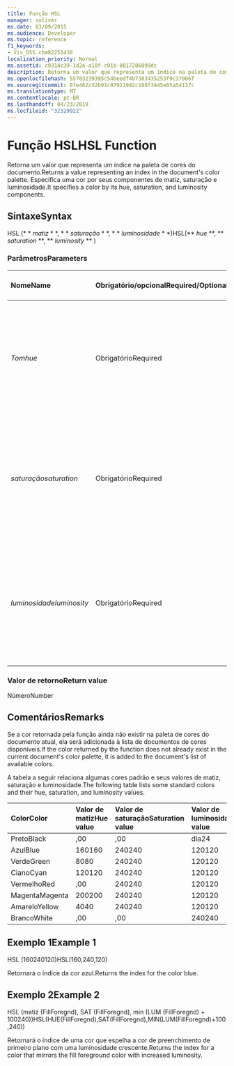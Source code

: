 ```yaml
---
title: Função HSL
manager: soliver
ms.date: 03/09/2015
ms.audience: Developer
ms.topic: reference
f1_keywords:
- Vis_DSS.chm82251438
localization_priority: Normal
ms.assetid: c9314c39-1d2e-a18f-c01b-8817286099dc
description: Retorna um valor que representa um índice na paleta de cores do documento. Especifica uma cor por seus componentes de matiz, saturação e luminosidade.
ms.openlocfilehash: 55703239395c54beedf4b7383435253f9c37006f
ms.sourcegitcommit: 8fe462c32b91c87911942c188f3445e85a54137c
ms.translationtype: MT
ms.contentlocale: pt-BR
ms.lasthandoff: 04/23/2019
ms.locfileid: "32329922"
---
```

# <a name="hsl-function"></a><span data-ttu-id="74513-104">Função HSL</span><span class="sxs-lookup"><span data-stu-id="74513-104">HSL Function</span></span>

<span data-ttu-id="74513-105">Retorna um valor que representa um índice na paleta de cores do documento.</span><span class="sxs-lookup"><span data-stu-id="74513-105">Returns a value representing an index in the document's color palette.</span></span> <span data-ttu-id="74513-106">Especifica uma cor por seus componentes de matiz, saturação e luminosidade.</span><span class="sxs-lookup"><span data-stu-id="74513-106">It specifies a color by its hue, saturation, and luminosity components.</span></span>
  
## <a name="syntax"></a><span data-ttu-id="74513-107">Sintaxe</span><span class="sxs-lookup"><span data-stu-id="74513-107">Syntax</span></span>

<span data-ttu-id="74513-108">HSL (\* \* *matiz* \* \*, \* \* *saturação* \* \*, \* \* *luminosidade* \* \*)</span><span class="sxs-lookup"><span data-stu-id="74513-108">HSL(\*\* *hue* \*\*, \*\* *saturation* \*\*, \*\* *luminosity* \*\* )</span></span> 
  
### <a name="parameters"></a><span data-ttu-id="74513-109">Parâmetros</span><span class="sxs-lookup"><span data-stu-id="74513-109">Parameters</span></span>

|<span data-ttu-id="74513-110">**Nome**</span><span class="sxs-lookup"><span data-stu-id="74513-110">**Name**</span></span>|<span data-ttu-id="74513-111">**Obrigatório/opcional**</span><span class="sxs-lookup"><span data-stu-id="74513-111">**Required/Optional**</span></span>|<span data-ttu-id="74513-112">**Tipo de dados**</span><span class="sxs-lookup"><span data-stu-id="74513-112">**Data Type**</span></span>|<span data-ttu-id="74513-113">**Descrição**</span><span class="sxs-lookup"><span data-stu-id="74513-113">**Description**</span></span>|
|:-----|:-----|:-----|:-----|
| <span data-ttu-id="74513-114">_Tom_</span><span class="sxs-lookup"><span data-stu-id="74513-114">_hue_</span></span> <br/> |<span data-ttu-id="74513-115">Obrigatório</span><span class="sxs-lookup"><span data-stu-id="74513-115">Required</span></span>  <br/> |<span data-ttu-id="74513-116">**Número**</span><span class="sxs-lookup"><span data-stu-id="74513-116">**Number**</span></span> <br/> |<span data-ttu-id="74513-117">A matiz da cor, expressa como um número entre 0 e 239, inclusive, ou uma expressão que é avaliada neste número.</span><span class="sxs-lookup"><span data-stu-id="74513-117">The color's hue, expressed as a number in the range 0 to 239, inclusive, or an expression that evaluates to such a number.</span></span>  <br/> |
| <span data-ttu-id="74513-118">_saturação_</span><span class="sxs-lookup"><span data-stu-id="74513-118">_saturation_</span></span> <br/> |<span data-ttu-id="74513-119">Obrigatório</span><span class="sxs-lookup"><span data-stu-id="74513-119">Required</span></span>  <br/> |<span data-ttu-id="74513-120">**Número**</span><span class="sxs-lookup"><span data-stu-id="74513-120">**Number**</span></span> <br/> |<span data-ttu-id="74513-121">A saturação da cor, expressa como um número entre 0 e 240, inclusive, ou uma expressão que é avaliada neste número.</span><span class="sxs-lookup"><span data-stu-id="74513-121">The color's saturation, expressed as a number in the range 0 to 240, inclusive, or an expression that evaluates to such a number.</span></span>  <br/> |
| <span data-ttu-id="74513-122">_luminosidade_</span><span class="sxs-lookup"><span data-stu-id="74513-122">_luminosity_</span></span> <br/> |<span data-ttu-id="74513-123">Obrigatório</span><span class="sxs-lookup"><span data-stu-id="74513-123">Required</span></span>  <br/> |<span data-ttu-id="74513-124">**Número**</span><span class="sxs-lookup"><span data-stu-id="74513-124">**Number**</span></span> <br/> | <span data-ttu-id="74513-125">A luminosidade da cor, expressa como um número entre 0 e 240, inclusive, ou uma expressão que é avaliada neste número.</span><span class="sxs-lookup"><span data-stu-id="74513-125">The color's luminosity, expressed as a number in the range 0 to 240, inclusive, or an expression that evaluates to such a number.</span></span>  <br/> |
   
### <a name="return-value"></a><span data-ttu-id="74513-126">Valor de retorno</span><span class="sxs-lookup"><span data-stu-id="74513-126">Return value</span></span>

<span data-ttu-id="74513-127">Número</span><span class="sxs-lookup"><span data-stu-id="74513-127">Number</span></span>
  
## <a name="remarks"></a><span data-ttu-id="74513-128">Comentários</span><span class="sxs-lookup"><span data-stu-id="74513-128">Remarks</span></span>

<span data-ttu-id="74513-129">Se a cor retornada pela função ainda não existir na paleta de cores do documento atual, ela será adicionada à lista de documentos de cores disponíveis.</span><span class="sxs-lookup"><span data-stu-id="74513-129">If the color returned by the function does not already exist in the current document's color palette, it is added to the document's list of available colors.</span></span> 
  
<span data-ttu-id="74513-130">A tabela a seguir relaciona algumas cores padrão e seus valores de matiz, saturação e luminosidade.</span><span class="sxs-lookup"><span data-stu-id="74513-130">The following table lists some standard colors and their hue, saturation, and luminosity values.</span></span> 
  
|<span data-ttu-id="74513-131">**Color**</span><span class="sxs-lookup"><span data-stu-id="74513-131">**Color**</span></span>|<span data-ttu-id="74513-132">**Valor de matiz**</span><span class="sxs-lookup"><span data-stu-id="74513-132">**Hue value**</span></span>|<span data-ttu-id="74513-133">**Valor de saturação**</span><span class="sxs-lookup"><span data-stu-id="74513-133">**Saturation value**</span></span>|<span data-ttu-id="74513-134">**Valor de luminosidade**</span><span class="sxs-lookup"><span data-stu-id="74513-134">**Luminosity value**</span></span>|
|:-----|:-----|:-----|:-----|
|<span data-ttu-id="74513-135">Preto</span><span class="sxs-lookup"><span data-stu-id="74513-135">Black</span></span>  <br/> |<span data-ttu-id="74513-136">,0</span><span class="sxs-lookup"><span data-stu-id="74513-136">0</span></span>  <br/> |<span data-ttu-id="74513-137">,0</span><span class="sxs-lookup"><span data-stu-id="74513-137">0</span></span>  <br/> |<span data-ttu-id="74513-138">dia</span><span class="sxs-lookup"><span data-stu-id="74513-138">24</span></span>  <br/> |
|<span data-ttu-id="74513-139">Azul</span><span class="sxs-lookup"><span data-stu-id="74513-139">Blue</span></span>  <br/> |<span data-ttu-id="74513-140">160</span><span class="sxs-lookup"><span data-stu-id="74513-140">160</span></span>  <br/> |<span data-ttu-id="74513-141">240</span><span class="sxs-lookup"><span data-stu-id="74513-141">240</span></span>  <br/> |<span data-ttu-id="74513-142">120</span><span class="sxs-lookup"><span data-stu-id="74513-142">120</span></span>  <br/> |
|<span data-ttu-id="74513-143">Verde</span><span class="sxs-lookup"><span data-stu-id="74513-143">Green</span></span>  <br/> |<span data-ttu-id="74513-144">80</span><span class="sxs-lookup"><span data-stu-id="74513-144">80</span></span>  <br/> |<span data-ttu-id="74513-145">240</span><span class="sxs-lookup"><span data-stu-id="74513-145">240</span></span>  <br/> |<span data-ttu-id="74513-146">120</span><span class="sxs-lookup"><span data-stu-id="74513-146">120</span></span>  <br/> |
|<span data-ttu-id="74513-147">Ciano</span><span class="sxs-lookup"><span data-stu-id="74513-147">Cyan</span></span>  <br/> |<span data-ttu-id="74513-148">120</span><span class="sxs-lookup"><span data-stu-id="74513-148">120</span></span>  <br/> |<span data-ttu-id="74513-149">240</span><span class="sxs-lookup"><span data-stu-id="74513-149">240</span></span>  <br/> |<span data-ttu-id="74513-150">120</span><span class="sxs-lookup"><span data-stu-id="74513-150">120</span></span>  <br/> |
|<span data-ttu-id="74513-151">Vermelho</span><span class="sxs-lookup"><span data-stu-id="74513-151">Red</span></span>  <br/> |<span data-ttu-id="74513-152">,0</span><span class="sxs-lookup"><span data-stu-id="74513-152">0</span></span>  <br/> |<span data-ttu-id="74513-153">240</span><span class="sxs-lookup"><span data-stu-id="74513-153">240</span></span>  <br/> |<span data-ttu-id="74513-154">120</span><span class="sxs-lookup"><span data-stu-id="74513-154">120</span></span>  <br/> |
|<span data-ttu-id="74513-155">Magenta</span><span class="sxs-lookup"><span data-stu-id="74513-155">Magenta</span></span>  <br/> |<span data-ttu-id="74513-156">200</span><span class="sxs-lookup"><span data-stu-id="74513-156">200</span></span>  <br/> |<span data-ttu-id="74513-157">240</span><span class="sxs-lookup"><span data-stu-id="74513-157">240</span></span>  <br/> |<span data-ttu-id="74513-158">120</span><span class="sxs-lookup"><span data-stu-id="74513-158">120</span></span>  <br/> |
|<span data-ttu-id="74513-159">Amarelo</span><span class="sxs-lookup"><span data-stu-id="74513-159">Yellow</span></span>  <br/> |<span data-ttu-id="74513-160">40</span><span class="sxs-lookup"><span data-stu-id="74513-160">40</span></span>  <br/> |<span data-ttu-id="74513-161">240</span><span class="sxs-lookup"><span data-stu-id="74513-161">240</span></span>  <br/> |<span data-ttu-id="74513-162">120</span><span class="sxs-lookup"><span data-stu-id="74513-162">120</span></span>  <br/> |
|<span data-ttu-id="74513-163">Branco</span><span class="sxs-lookup"><span data-stu-id="74513-163">White</span></span>  <br/> |<span data-ttu-id="74513-164">,0</span><span class="sxs-lookup"><span data-stu-id="74513-164">0</span></span>  <br/> |<span data-ttu-id="74513-165">,0</span><span class="sxs-lookup"><span data-stu-id="74513-165">0</span></span>  <br/> |<span data-ttu-id="74513-166">240</span><span class="sxs-lookup"><span data-stu-id="74513-166">240</span></span>  <br/> |
   
## <a name="example-1"></a><span data-ttu-id="74513-167">Exemplo 1</span><span class="sxs-lookup"><span data-stu-id="74513-167">Example 1</span></span>

<span data-ttu-id="74513-168">HSL (160240120)</span><span class="sxs-lookup"><span data-stu-id="74513-168">HSL(160,240,120)</span></span>
  
<span data-ttu-id="74513-169">Retornará o índice da cor azul.</span><span class="sxs-lookup"><span data-stu-id="74513-169">Returns the index for the color blue.</span></span>
  
## <a name="example-2"></a><span data-ttu-id="74513-170">Exemplo 2</span><span class="sxs-lookup"><span data-stu-id="74513-170">Example 2</span></span>

<span data-ttu-id="74513-171">HSL (matiz (FillForegnd), SAT (FillForegnd), mín (LUM (FillForegnd) + 100240))</span><span class="sxs-lookup"><span data-stu-id="74513-171">HSL(HUE(FillForegnd),SAT(FillForegnd),MIN(LUM(FillForegnd)+100,240))</span></span>
  
<span data-ttu-id="74513-172">Retornará o índice de uma cor que espelha a cor de preenchimento de primeiro plano com uma luminosidade crescente.</span><span class="sxs-lookup"><span data-stu-id="74513-172">Returns the index for a color that mirrors the fill foreground color with increased luminosity.</span></span>
  

